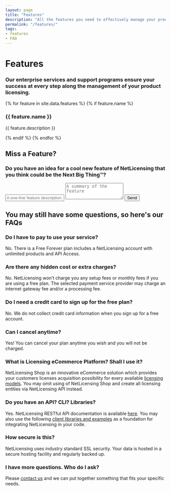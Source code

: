 ```yaml
---
layout: page
title: "Features"
description: "All the features you need to effectively manage your product licenses"
permalink: "/features/"
tags:
- features
- FAQ
---
```

<div class="row NL_banner">
    <div class="col-md-6 col-md-offset-3 NL_about_page">
        <h1>Features</h1>
        <h3>Our enterprise services and support programs ensure your success at every step along the management of your product licensing.</h3>
    </div>
</div>

<div class="NL_block">
{% for feature in site.data.features %}
    {% if feature.name %}
        <div class="col-md-3 NL_feature">
            <h3>
                <i class="fa {{ feature.class }} NL_icon"></i> 
                {{ feature.name }}
            </h3>
            <p>{{ feature.description }}</p>
        </div>
    {% endif %}
{% endfor %}
</div>

<div class="row">
    <div class="col-md-12 NL_form1 NL_block">
        <div class="col-md-6 col-md-offset-3">
            <h2>Miss a Feature?</h2>
            <h3>Do you have an idea for a cool new feature of NetLicensing that you think could be the Next Big Thing™?</h3>
            <form>
                <div class="form-group">
                    <input class="form-control" id="feature" placeholder="A one-line feature description"/>
                    <textarea class="form-control" rows="3" placeholder="A summary of the feature"></textarea>
                    <button type="submit" class="NL_button button_main NL_banner_btn" role="button"><i class="fa fa-paper-plane"></i>Send</button>
                </div>
            </form>
        </div>
    </div>
</div>

<div class="row NL_block">
    <h2 class="col-md-12">You may still have some questions, so here's our FAQs</h2>
</div>

<div class="row NL_FAQ">
    <div class= "col-md-4">
        <h3>Do I have to pay to use your service?</h3>
        <p>No. There is a Free Forever plan includes a NetLicensing account with unlimited products and API Access.</p>
    </div>
    <div class= "col-md-4">
        <h3>Are there any hidden cost or extra charges?</h3>
        <p>No. NetLicensing won’t charge you any setup fees or monthly fees if you are using a free plan.
The selected payment service provider may charge an internet gateway fee and/or a processing fee.</p>
    </div>
    <div class= "col-md-4">
        <h3>Do I need a credit card to sign up for the free plan?</h3>
        <p>No. We do not collect credit card information when you sign up for a free account.</p>
    </div>
</div>

<div class="row NL_FAQ">
    <div class= "col-md-4">
        <h3>Can I cancel anytime?</h3>
        <p>Yes! You can cancel your plan anytime you wish and you will not be charged.</p>
    </div>
    <div class= "col-md-4">
        <h3>What is Licensing eCommerce Platform? Shall I use it?</h3>
        <p>NetLicensing Shop is an innovative eCommerce solution which provides your customers licenses acquisition possibility for every available <a title="NetLicensing Licensing Models" href="http://l64.cc/nl09">licensing models</a>.
You may omit using of NetLicensing Shop and create all licensing entities via NetLicensing API instead.</p>
    </div>
    <div class= "col-md-4">
        <h3>Do you have an API? CLI? Libraries?</h3>
        <p>Yes. NetLicensing RESTful API documentation is available <a title="API" href="http://l64.cc/nl10">here</a>. You may also use the following <a title="NetLicensing client libraries" href="http://l64.cc/nl07">client libraries and examples</a> as a foundation for integrating NetLicensing in your code.</p>
    </div>
</div>

<div class="row NL_FAQ">
    <div class= "col-md-4">
        <h3>How secure is this?</h3>
        <p>NetLicensing uses industry standard SSL security. Your data is hosted in a secure hosting facility and regularly backed up.</p>
    </div>
    <div class= "col-md-4">
        <h3>I have more questions. Who do I ask?</h3>
        <p>Please <a title="Contact" href="/contact/">contact us</a> and we can put together something that fits your specific needs.</p>
    </div>
    <div class= "col-md-4">
        <h3></h3>
        <p></p>
    </div>
</div>
